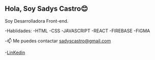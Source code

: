 <h2> Hola, Soy  Sadys Castro😊 </h2>


Soy Desarrolladora Front-end.

<!--
**SADYSCASTROC/SADYSCASTROC** is a ✨ _special_ ✨ repository because its `README.md` (this file) appears on your GitHub profile. -->

-Hablidades:
-HTML
-CSS
-JAVASCRIPT
-REACT
-FIREBASE
-FIGMA

<!--
**SADYSCASTROC/SADYSCASTROC** is a ✨ _special_ ✨ repository because its `README.md` (this file) appears on your GitHub profile. -->


-📫 Me puedes contactar  sadyscastro@gmail.com

-[LinKedin](https://www.linkedin.com/in/sadys-maria-castro-cardenas-809721231/)




